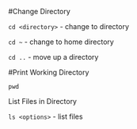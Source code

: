 #Change Directory

```cd <directory>``` - change to directory

```cd ~``` - change to home directory

```cd ..``` - move up a directory

#Print Working Directory

```pwd```

List Files in Directory

```ls <options>``` - list files
